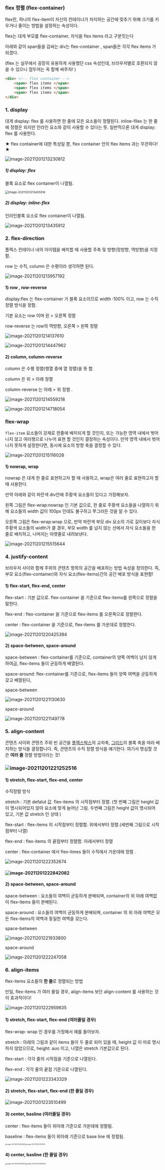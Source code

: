 ### flex 정렬 (flex-container) 



flex란, 하나의 flex-item이 자신의 컨테이너가 차지하는 공간에 맞추기 위해 크기를 키우거나 줄이는 방법을 설정하는 속성이다. 

flex는 대게 부모를 flex-container, 자식을 flex items 라고 구분짓는다

아래와 같이 span들을 감싸는 div는 flex-container , span들은 각각 flex items 가 되겠다. 

(flex 는 실무에서 굉장히 유용하게 사용했던 css 속성인데,  브라우저별로 호환되지 않을 수 있으니 접두어는 꼭 함께 써주자! )

```html
<div> <!-- flex container -->
    <span> flex items </span>
    <span> flex items </span>
    <span> flex items </span>
</div>
```









### 1. display

대게 display: flex 를 사용하면 한 줄에 모든 요소들이 정렬된다.  inline-fllex 는 한 줄에 정렬은 되지만 인라인 요소와 같이 사용할 수 있다는 뜻. 일반적으론 대게 display: flex 를 사용한다.  

★ flex container에 대한 특성일 뿐, flex container 안의 flex items 과는 무관하다! ★

![image-20211201213230812](../images/2021-12-01-flex/image-20211201213230812.png)







##### 1) display: flex 

블록 요소로 flex container이 나열됨. 

<img src="../images/2021-12-01-flex/image-20211201213405516.png" alt="image-20211201213405516" style="zoom:67%;" />





##### 2) display: inline-flex

인라인블록 요소로 flex container이 나열됨. 

![image-20211201213435912](../images/2021-12-01-flex/image-20211201213435912.png)













### 2. flex-direction

플렉스 컨테이너 내의 아이템을 배치할 때 사용할 주축 및 방향(정방향, 역방향)을 지정함. 

row 는 수직, column 은 수평이라 생각하면 된다. 

![image-20211201213957192](../images/2021-12-01-flex/image-20211201213957192.png)





#### 1) row , row-reverse 

display:flex 는 flex-container 가 블록 요소이므로 width :100% 이고, row 는 수직 정렬 방식을 정함. 

기본 요소는 row 이며 왼 > 오른쪽 정렬

row-reverse 는 row의 역방향, 오른쪽 > 왼쪽 정렬

![image-20211201214137610](../images/2021-12-01-flex/image-20211201214137610.png)



![image-20211201214447962](../images/2021-12-01-flex/image-20211201214447962.png)









#### 2)  column, column-reverse 

column 은 수평 정렬(행열 중에 열 정렬)을 뜻 함. 

column 은 위 > 아래 정렬

column-reverse 는 아래 > 위 정렬 .

![image-20211201214559218](../images/2021-12-01-flex/image-20211201214559218.png)



![image-20211201214718054](../images/2021-12-01-flex/image-20211201214718054.png)











### flex-wrap

`flex-item` 요소들이 강제로 한줄에 배치되게 할 것인지, 또는 가능한 영역 내에서 벗어나지 않고 여러행으로 나누어 표현 할 것인지 결정하는 속성이다. 만약 영역 내에서 벗어나지 못하게 설정한다면, 동시에 요소의 방향 축을 결정할 수 있다. 

![image-20211201215116028](../images/2021-12-01-flex/image-20211201215116028.png)







#### 1) nowrap, wrap 

nowrap 은 대게 한 줄로 표현하고자 할 때 사용하고, wrap은 여러 줄로 표현하고자 할 때 사용한다. 

만약 아래와 같이 파란색 div안에 주황색 요소들이 있다고 가정해보자. 

왼쪽 그림은 flex-wrap:nowrap 인 기본 값으로, 한 줄로 주황색 요소들을 나열하기 위해 요소들의 width 값이 100px 인데도 불구하고 쭈그러든 것을 알 수 있다. 



오른쪽 그림은 flex-wrap:wrap 으로, 만약 파란색 부모 div 요소의 가로 길이보다 자식 주황색 요소들의 width가 클 경우, 부모 width 를 넘지 않는 선에서 자식 요소들을 한 줄로 배치하고, 나머지는 아랫줄로 내려보낸다.  

![image-20211201215515644](../images/2021-12-01-flex/image-20211201215515644.png)









### 4. justify-content

브라우저 사이와 함께 주위의 콘텐츠 항목의 공간을 배포하는 방법 속성을 정의한다. 즉, 부모 요소(flex-container)와 자식 요소(flex-items)간의 공간 배포 방식을 표현함!



#### 1) flex-start, flex-end, center 

flex-start : 기본 값으로.  flex-container 을 기준으로 flex-items를 왼쪽으로 정렬을 말한다. 

flex-end : flex-container 을 기준으로 flex-items 를 오른쪽으로 정렬한다. 

center : flex-container 을 기준으로, flex-items 를 가운데로 정렬한다. 

![image-20211201220425394](../images/2021-12-01-flex/image-20211201220425394.png)







#### 2) space-between, space-around 

space-between : flex-container를 기준으로, container의 양쪽 여백이 남지 않게 하여금, flex-items 들이 균등하게 배열된다. 

space-around: flex-container를 기준으로, flex-items 들이 양쪽 여백을 균등하게 갖고 배열된다, 



space-between

![image-20211201221130630](../images/2021-12-01-flex/image-20211201221130630.png)



space-around

![image-20211201221149778](../images/2021-12-01-flex/image-20211201221149778.png)











### 5. align-content

콘텐츠 사이와 콘텐츠 주위 빈 공간을 [플렉스박스](https://developer.mozilla.org/ko/docs/Web/CSS/CSS_Flexible_Box_Layout)의 교차축, [그리드](https://developer.mozilla.org/ko/docs/Web/CSS/CSS_Grid_Layout)의 블록 축을 따라 배치하는 방식을 결정합니다. 즉, 콘텐츠의 수직 정렬 방식을 얘기한다. 여기서 명심할 것은 **여러 줄** 정렬 방법이라는 것! 

### ![image-20211201221252516](../images/2021-12-01-flex/image-20211201221252516.png)







#### 1) stretch, flex-start, flex-end, center 

수직정렬 방식

stretch : 기본 defalut 값. flex-items 의 시작점부터 정렬. (첫 번째 그림은 height 값이 명시되어있지 않아 요소에 맞게 늘어난 그림. 두번째 그림은 height 값이 명시되어 있고, 기본 값 stretch 인 상태 )

flex-start :  flex-items 의 시작점부터 정렬함. 위에서부터 정렬.(세번째 그림으로 시작점부터 나열)

flex-end : flex-items 의 끝점부터 정렬함. 아래서부터 정렬 

center : flex-container 에서 flex-itmes 들이 수직에서 가운데에 정렬 .  



![image-20211201222352674](../images/2021-12-01-flex/image-20211201222352674.png)

####  ![image-20211201222842082](../images/2021-12-01-flex/image-20211201222842082.png)









#### 2) space-between, space-around

space-between : 요소들의 여백이 균등하게 분배되며, container의 위 아래 여백없이 flex-items 들이 분배된다. 

space-around : 요소들의 여백이 균등하게 분배되며, container 의 위 아래 여백은 모든 flex-items의 여백과 동일한 여백을 갖는다. 



space-between

![image-20211201221933800](../images/2021-12-01-flex/image-20211201221933800.png)



space-around

![image-20211201222247058](../images/2021-12-01-flex/image-20211201222247058.png)













### 6. align-items 

flex-items 요소들의 **한 줄**로 정렬되는 방법

만일, flex-items 가 여러 줄일 경우, align-items 보단 align-content 를 사용하는 것이 효과적이다! 

![image-20211201222959835](../images/2021-12-01-flex/image-20211201222959835.png)





#### 1) stretch, flex-start, flex-end (여러줄일 경우)

flex-wrap: wrap 인 경우를 가정해서 예를 들어보자. 

stretch : 아래의 그림과 같이 items 들이 두 줄로 되어 있을 때, height 값 이 따로 명시하지 않았으므로, height: auo 이고, 나열은 stretch 기본값으로 된다. 

flex-start : 각각 줄의 시작점을 기준으로 나열된다. 

flex-end : 각각 줄의 끝점 기준으로 나열된다. 

![image-20211201223343329](../images/2021-12-01-flex/image-20211201223343329.png)







#### 2) stretch, flex-start, flex-end (한 줄일 경우)

![image-20211201223510499](../images/2021-12-01-flex/image-20211201223510499.png)







#### 3) center, basline (여러줄일 경우)

center : flex-items 들이 위아래 기준으로 가운데에 정렬됨. 

baseline : flex-items 들이 위아래 기준으로 base line 에 정렬됨. 

<img src="../images/2021-12-01-flex/image-20211201223622861.png" alt="image-20211201223622861" style="zoom: 33%;" /><img src="../images/2021-12-01-flex/image-20211201223716746.png" alt="image-20211201223716746" style="zoom: 33%;" />







#### 4) center, basline (한 줄일 경우)

<img src="../images/2021-12-01-flex/image-20211201223840907.png" alt="image-20211201223840907" style="zoom:33%;" /><img src="../images/2021-12-01-flex/image-20211201223850060.png" alt="image-20211201223850060" style="zoom:33%;" />